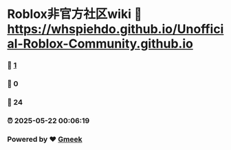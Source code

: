 # Roblox非官方社区wiki :link: https://whspiehdo.github.io/Unofficial-Roblox-Community.github.io 
### :page_facing_up: [1](https://whspiehdo.github.io/Unofficial-Roblox-Community.github.io/tag.html) 
### :speech_balloon: 0 
### :hibiscus: 24 
### :alarm_clock: 2025-05-22 00:06:19 
### Powered by :heart: [Gmeek](https://github.com/Meekdai/Gmeek)
